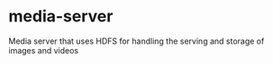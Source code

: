 # media-server
Media server that uses HDFS for handling the serving and storage of images and videos
